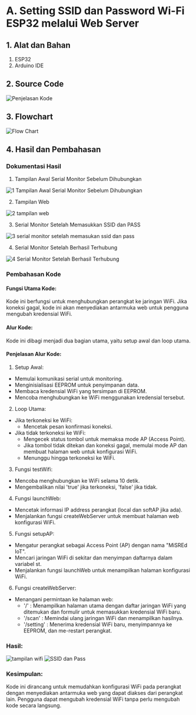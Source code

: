 # A. Setting SSID dan Password Wi-Fi ESP32 melalui Web Server

## 1. Alat dan Bahan
1) ESP32
2) Arduino IDE

## 2. Source Code
![Penjelasan Kode](https://github.com/vanndw/Jobsheet-System-Embedded/assets/151889936/dfade275-e0f1-4619-9a7c-3a3f26567eff)


## 3. Flowchart
![Flow Chart](https://github.com/vanndw/Jobsheet-System-Embedded/assets/151889936/fc2066aa-c64f-4eb8-b5e0-f0d6592d212d)



## 4. Hasil dan Pembahasan
### Dokumentasi Hasil
1. Tampilan Awal Serial Monitor Sebelum Dihubungkan

![1  Tampilan Awal Serial Monitor Sebelum Dihubungkan](https://github.com/vanndw/Jobsheet-System-Embedded/assets/151889936/44b02875-a99c-41b3-9c9a-e08512197419)


2. Tampilan Web
   
 ![2  tampilan web](https://github.com/vanndw/Jobsheet-System-Embedded/assets/151889936/6eb69119-9b9f-4eb0-9a04-47bf4bb9f5b0)
 
3. Serial Monitor Setelah Memasukkan SSID dan PASS
   
![3  serial monitor setelah memasukan ssid dan pass](https://github.com/vanndw/Jobsheet-System-Embedded/assets/151889936/940a3d55-d74d-4d81-9628-67cfab173cd5)

 
4. Serial Monitor Setelah Berhasil Terhubung
   
![4  Serial Monitor Setelah Berhasil Terhubung](https://github.com/vanndw/Jobsheet-System-Embedded/assets/151889936/4c166cf2-e7f7-4a4c-94e5-c99edc8052a4)


### Pembahasan Kode
#### **Fungsi Utama Kode:**

Kode ini berfungsi untuk menghubungkan perangkat ke jaringan WiFi. Jika koneksi gagal, kode ini akan menyediakan antarmuka web untuk pengguna mengubah kredensial WiFi.

#### **Alur Kode:**

Kode ini dibagi menjadi dua bagian utama, yaitu setup awal dan loop utama.

#### **Penjelasan Alur Kode:**
  1. Setup Awal:
  * Memulai komunikasi serial untuk monitoring.
  * Menginisialisasi EEPROM untuk penyimpanan data.
  * Membaca kredensial WiFi yang tersimpan di EEPROM.
  * Mencoba menghubungkan ke WiFi menggunakan kredensial tersebut.

  2. Loop Utama:
  * Jika terkoneksi ke WiFi:
    * Mencetak pesan konfirmasi koneksi.
  * Jika tidak terkoneksi ke WiFi:
    * Mengecek status tombol untuk memaksa mode AP (Access Point).
    * Jika tombol tidak ditekan dan koneksi gagal, memulai mode AP dan membuat halaman web untuk konfigurasi WiFi.
    * Menunggu hingga terkoneksi ke WiFi.

  3. Fungsi testWifi:
  * Mencoba menghubungkan ke WiFi selama 10 detik.
  * Mengembalikan nilai 'true' jika terkoneksi, 'false' jika tidak.

  4. Fungsi launchWeb:
  * Mencetak informasi IP address perangkat (local dan softAP jika ada).
  * Menjalankan fungsi createWebServer untuk membuat halaman web konfigurasi WiFi.

  5. Fungsi setupAP:
  * Mengatur perangkat sebagai Access Point (AP) dengan nama "MiSREd IoT".
  * Mencari jaringan WiFi di sekitar dan menyimpan daftarnya dalam variabel st.
  * Menjalankan fungsi launchWeb untuk menampilkan halaman konfigurasi WiFi.

  6. Fungsi createWebServer:
  * Menangani permintaan ke halaman web:
    * '/' : Menampilkan halaman utama dengan daftar jaringan WiFi yang ditemukan dan formulir untuk memasukkan kredensial WiFi baru.
    * '/scan' : Memindai ulang jaringan WiFi dan menampilkan hasilnya.
    * '/setting' : Menerima kredensial WiFi baru, menyimpannya ke EEPROM, dan me-restart perangkat.

### Hasil:

![tampilan wifi](https://github.com/vanndw/Jobsheet-System-Embedded/assets/151889936/c474d279-964c-488a-aa0e-990665f07cbd)
![SSID dan Pass](https://github.com/vanndw/Jobsheet-System-Embedded/assets/151889936/3a995fff-74e4-4826-97a5-8d76231628b2)


  
### Kesimpulan:
Kode ini dirancang untuk memudahkan konfigurasi WiFi pada perangkat dengan menyediakan antarmuka web yang dapat diakses dari perangkat lain. Pengguna dapat mengubah kredensial WiFi tanpa perlu mengubah kode secara langsung.
